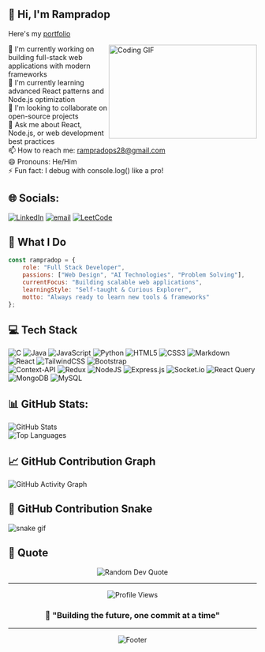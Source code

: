 ## 👋 Hi, I'm Rampradop 

Here's my [portfolio](https://portfolio-mine-mu.vercel.app/)

 <img src="https://media.giphy.com/media/L1R1tvI9svkIWwpVYr/giphy.gif" alt="Coding GIF" align="right" width="300" height="190" />
  
🔭 I'm currently working on building full-stack web applications with modern frameworks<br>🌱 I'm currently learning advanced React patterns and Node.js optimization<br>👯 I'm looking to collaborate on open-source projects<br>💬 Ask me about React, Node.js, or web development best practices<br>📫 How to reach me: rampradops28@gmail.com<br>😄 Pronouns: He/Him<br>⚡ Fun fact: I debug with console.log() like a pro!

## 🌐 Socials:
[![LinkedIn](https://img.shields.io/badge/LinkedIn-%230077B5.svg?logo=linkedin&logoColor=white)](https://linkedin.com/in/ram-pradop-b81571259) [![email](https://img.shields.io/badge/Email-D14836?logo=gmail&logoColor=white)](mailto:rampradop28@gmail.com) [![LeetCode](https://img.shields.io/badge/LeetCode-FFA116?style=flat&logo=leetcode&logoColor=white)](https://leetcode.com/u/rampradop_28/)


## 🚀 What I Do

<div align="left" width="50%">

```javascript
const rampradop = {
    role: "Full Stack Developer",
    passions: ["Web Design", "AI Technologies", "Problem Solving"],
    currentFocus: "Building scalable web applications",
    learningStyle: "Self-taught & Curious Explorer",
    motto: "Always ready to learn new tools & frameworks"
};
```

</div> 

## 💻 Tech Stack 

![C](https://img.shields.io/badge/c-%2300599C.svg?style=for-the-badge&logo=c&logoColor=white)
![Java](https://img.shields.io/badge/java-%23ED8B00.svg?style=for-the-badge&logo=openjdk&logoColor=white)
![JavaScript](https://img.shields.io/badge/javascript-%23323330.svg?style=for-the-badge&logo=javascript&logoColor=%23F7DF1E)
![Python](https://img.shields.io/badge/python-3670A0?style=for-the-badge&logo=python&logoColor=ffdd54) 
![HTML5](https://img.shields.io/badge/html5-%23E34F26.svg?style=for-the-badge&logo=html5&logoColor=white)
![CSS3](https://img.shields.io/badge/css3-%231572B6.svg?style=for-the-badge&logo=css3&logoColor=white)
![Markdown](https://img.shields.io/badge/markdown-%23000000.svg?style=for-the-badge&logo=markdown&logoColor=white)
![React](https://img.shields.io/badge/react-%2320232a.svg?style=for-the-badge&logo=react&logoColor=%2361DAFB) 
![TailwindCSS](https://img.shields.io/badge/tailwindcss-%2338B2AC.svg?style=for-the-badge&logo=tailwind-css&logoColor=white)
![Bootstrap](https://img.shields.io/badge/bootstrap-%238511FA.svg?style=for-the-badge&logo=bootstrap&logoColor=white)  
![Context-API](https://img.shields.io/badge/Context--Api-000000?style=for-the-badge&logo=react)
![Redux](https://img.shields.io/badge/redux-%23593d88.svg?style=for-the-badge&logo=redux&logoColor=white)
![NodeJS](https://img.shields.io/badge/node.js-6DA55F?style=for-the-badge&logo=node.js&logoColor=white)
![Express.js](https://img.shields.io/badge/express.js-%23404d59.svg?style=for-the-badge&logo=express&logoColor=%2361DAFB)
![Socket.io](https://img.shields.io/badge/Socket.io-black?style=for-the-badge&logo=socket.io&badgeColor=010101) 
![React Query](https://img.shields.io/badge/-React%20Query-FF4154?style=for-the-badge&logo=react%20query&logoColor=white) 
![MongoDB](https://img.shields.io/badge/MongoDB-%234ea94b.svg?style=for-the-badge&logo=mongodb&logoColor=white)
![MySQL](https://img.shields.io/badge/mysql-4479A1.svg?style=for-the-badge&logo=mysql&logoColor=white)
 
## 📊 GitHub Stats:

![GitHub Stats](https://github-readme-stats.vercel.app/api?username=rampradops28&show_icons=true&theme=default)
<br>
![Top Languages](https://github-readme-stats.vercel.app/api/top-langs/?username=rampradops28&layout=compact)


## 📈 GitHub Contribution Graph

![GitHub Activity Graph](https://github-readme-activity-graph.cyclic.app/graph?username=rampradops28&theme=react-dark&hide_border=true)

## 🐍 GitHub Contribution Snake

![snake gif](https://raw.githubusercontent.com/rampradops28/rampradops28/output/github-contribution-grid-snake.svg)


## 💭 Quote

<div align="center">
  <img src="https://quotes-github-readme.vercel.app/api?type=horizontal&theme=tokyonight" alt="Random Dev Quote" />
</div>

---

<div align="center">
  <img src="https://komarev.com/ghpvc/?username=rampradops28&color=blueviolet&style=flat-square&label=Profile+Views" alt="Profile Views" />
</div>

<div align="center">
  
### 🚀 "Building the future, one commit at a time"

</div>

---

<div align="center">
  <img src="https://capsule-render.vercel.app/api?type=waving&color=gradient&height=100&section=footer" alt="Footer" />
</div>
